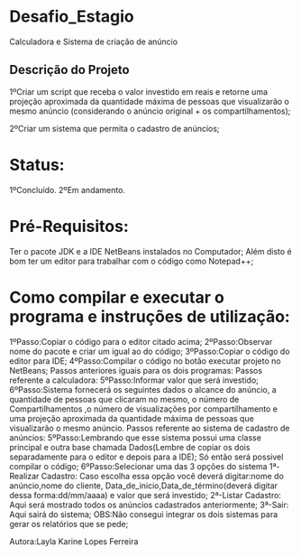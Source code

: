 # Desafio_Estagio
Calculadora e Sistema de criação de anúncio
## Descrição do Projeto
1ºCriar um script que receba o valor investido em reais e
retorne uma projeção aproximada da quantidade máxima de 
pessoas que visualizarão o mesmo anúncio 
(considerando o anúncio original + os compartilhamentos);

2ºCriar um sistema que permita o cadastro de anúncios;

# Status:
1ºConcluído.
2ºEm andamento.

# Pré-Requisitos:
Ter o pacote JDK e a IDE NetBeans instalados no Computador;
Além disto é bom ter um editor para trabalhar com o código como Notepad++;

# Como compilar e executar o programa e instruções de utilização:
1ºPasso:Copiar o código para o editor citado acima;
2ºPasso:Observar nome do pacote e criar um igual ao do código;
3ºPasso:Copiar o código do editor para IDE;
4ºPasso:Compilar o código no botão executar projeto no NetBeans;
Passos anteriores iguais para os dois programas:
Passos referente a calculadora:
5ºPasso:Informar valor que será investido;
6ºPasso:Sistema fornecerá os seguintes dados o alcance do anúncio,
a quantidade de pessoas que clicaram no mesmo, o número de Compartilhamentos
,o número de visualizações por compartilhamento e uma projeção aproximada da 
quantidade máxima de pessoas que visualizarão o mesmo anúncio.
Passos referente ao sistema de cadastro de anúncios:
5ºPasso:Lembrando que esse sistema possui uma classe principal e outra base chamada Dados(Lembre de copiar os dois
separadamente para o editor e depois para a IDE);
Só então será possivel compilar o código;
6ºPasso:Selecionar uma das 3 opções do sistema
    1ª-Realizar Cadastro:
		Caso escolha essa opção você deverá digitar:nome do anúncio,nome do cliente,
    Data_de_inicio,Data_de_término(deverá digitar dessa forma:dd/mm/aaaa) e valor que será investido;
    2ª-Listar Cadastro:
		Aqui será mostrado todos os anúncios cadastrados anteriormente;
		3ª-Sair:
		Aqui sairá do sistema;
OBS:Não consegui integrar os dois sistemas para gerar os relatórios que se pede;

Autora:Layla Karine Lopes Ferreira
